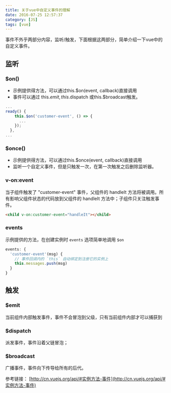 ```yaml
---
title: 关于vue中自定义事件的理解
date: 2016-07-25 12:57:37
category: [JS]
tags: [vue]
---
```

事件不外乎两部分内容，监听/触发，下面根据这两部分，简单介绍一下vue中的自定义事件。

## 监听
### $on()
- 示例提供得方法，可以通过this.$on(event, callback)直接调用
- 事件可以通过 this.$emit, this.$dispatch 或this.$broadcast触发。
```js
...
ready() {
    this.$on('customer-event', () => {
      ...
    });
  },
...    
```
### $once()
- 示例提供得方法，可以通过this.$once(event, callback)直接调用
- 监听一个自定义事件，但是只触发一次，在第一次触发之后删除监听器。

### v-on:event
当子组件触发了 "customer-event" 事件，父组件的 handleIt 方法将被调用。所有影响父组件状态的代码放到父组件的 handleIt 方法中；子组件只关注触发事件。
```html
<child v-on:customer-event="handleIt"></child>
```

### events
示例提供的方法，在创建实例时 `events` 选项简单地调用 `$on`
```js
events: {
  'customer-event'(msg) {
    // 事件回调内的 `this` 自动绑定到注册它的实例上
    this.messages.push(msg)
  }
}
```

## 触发

### $emit
当前组件内部触发事件，事件不会冒泡到父级，只有当前组件内部才可以捕获到

### $dispatch
派发事件，事件沿着父链冒泡；

### $broadcast
广播事件，事件向下传导给所有的后代。


参考链接：
[http://cn.vuejs.org/api/#实例方法-事件](http://cn.vuejs.org/api/#实例方法-事件)
